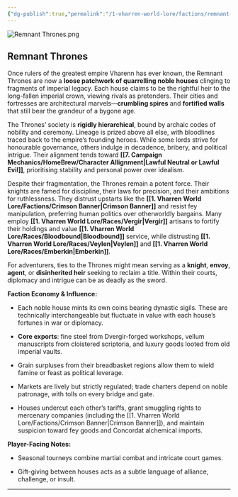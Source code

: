 ```yaml
---
{"dg-publish":true,"permalink":"/1-vharren-world-lore/factions/remnant-thrones/"}
---
```



![Remnant Thrones.png](/img/user/z.%20Assets/Remnant%20Thrones.png)
##  **Remnant Thrones**

Once rulers of the greatest empire Vharenn has ever known, the Remnant Thrones are now a **loose patchwork of quarrelling noble houses** clinging to fragments of imperial legacy. Each house claims to be the rightful heir to the long-fallen imperial crown, viewing rivals as pretenders. Their cities and fortresses are architectural marvels—**crumbling spires** and **fortified walls** that still bear the grandeur of a bygone age.

The Thrones’ society is **rigidly hierarchical**, bound by archaic codes of nobility and ceremony. Lineage is prized above all else, with bloodlines traced back to the empire’s founding heroes. While some lords strive for honourable governance, others indulge in decadence, bribery, and political intrigue. Their alignment tends toward **[[7. Campaign Mechanics/HomeBrew/Character Allignment\|Lawful Neutral or Lawful Evil]]**, prioritising stability and personal power over idealism.

Despite their fragmentation, the Thrones remain a potent force. Their knights are famed for discipline, their laws for precision, and their ambitions for ruthlessness. They distrust upstarts like the **[[1. Vharren World Lore/Factions/Crimson Banner\|Crimson Banner]]** and resist fey manipulation, preferring human politics over otherworldly bargains. Many employ **[[1. Vharren World Lore/Races/Vergir\|Vergir]]** artisans to fortify their holdings and value **[[1. Vharren World Lore/Races/Bloodbound\|Bloodbound]]** service, while distrusting **[[1. Vharren World Lore/Races/Veylen\|Veylen]]** and **[[1. Vharren World Lore/Races/Emberkin\|Emberkin]]**.

For adventurers, ties to the Thrones might mean serving as a **knight**, **envoy**, **agent**, or **disinherited heir** seeking to reclaim a title. Within their courts, diplomacy and intrigue can be as deadly as the sword.

**Faction Economy & Influence:**

- Each noble house mints its own coins bearing dynastic sigils. These are technically interchangeable but fluctuate in value with each house’s fortunes in war or diplomacy.
    
- **Core exports**: fine steel from Dvergir-forged workshops, vellum manuscripts from cloistered scriptoria, and luxury goods looted from old imperial vaults.
    
- Grain surpluses from their breadbasket regions allow them to wield famine or feast as political leverage.
    
- Markets are lively but strictly regulated; trade charters depend on noble patronage, with tolls on every bridge and gate.
    
- Houses undercut each other’s tariffs, grant smuggling rights to mercenary companies (including the [[1. Vharren World Lore/Factions/Crimson Banner\|Crimson Banner]]), and maintain suspicion toward fey goods and Concordat alchemical imports.
    

**Player-Facing Notes:**

- Seasonal tourneys combine martial combat and intricate court games.
    
- Gift-giving between houses acts as a subtle language of alliance, challenge, or insult.
    

---